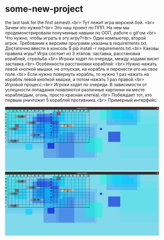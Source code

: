 # some-new-project
the last task for the first semestr.<br\>
Тут лежит игра морской бой. <br\>
Зачем это нужно?<br\>
Это наш проект по ППП. На нем мы продемонстрировали полученные навыки по ООП, работе с git'ом.<br\>
Что нужно, чтобы играть в эту игру?<br\>
Один компьютер, второй игрок. Требования к версиям программ указаны в requirements.txt. Достаточно ввести в консоль $ pip install -r requirements.txt.<br\>
Каковы правила игры?
Игра состоит из 3 этапов: заставка, расстановка кораблей, стрельба.<br\>
Игроки ходят по очереди, между ходами висит заставка.<br\>
Особенности расстановки кораблей: <br\>
Нужно нажать левой кнопкой мышки, не отпуская, на корабль и перенести его на свое поле.<br\>
Если нужно повернуть корабль, то нужно 1 раз нажать на корабль левой кнопкой мышки, а потом нажать 1 раз правой.<br\>
Игровой процесс:<br\>
Игроки ходят по очереди. В зависимости от успешности попадания появляются различные картинки на месте корабля(дым, огонь, просто красная клетка).<br\>
Побеждает тот, кто первым уничтожит 5 кораблей противника.<br\>
Примерный интерфейс:

![alt text](https://github.com/diljara/pancake/blob/main/1.png)
![alt text](https://github.com/diljara/pancake/blob/main/%D0%B8%D0%B7%D0%BE%D0%B1%D1%80%D0%B0%D0%B6%D0%B5%D0%BD%D0%B8%D0%B5.png)
